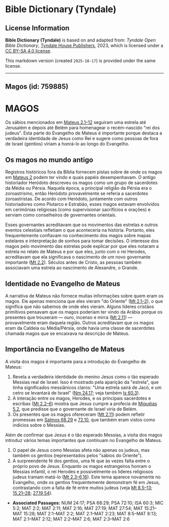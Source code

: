# Bible Dictionary (Tyndale)

## License Information

**Bible Dictionary (Tyndale)** is based on and adapted from: _Tyndale Open Bible Dictionary_, [Tyndale House Publishers](https://tyndaleopenresources.com/), 2023, which is licensed under a [CC BY-SA 4.0 license](https://creativecommons.org/licenses/by-sa/4.0/legalcode.en).

This markdown version (created `2025-10-17`) is provided under the same license.



--------------------------------

## Magos (id: 759885)

MAGOS
=====

Os sábios mencionados em [Mateus 2\.1–12](https://ref.ly/Matt2:1-Matt2:12) seguiram uma estrela até Jerusalém e depois até Belém para homenagear o recém\-nascido "rei dos judeus". Esta parte do Evangelho de Mateus é importante porque destaca a verdadeira identidade de Jesus como Rei e sugere como pessoas de fora de Israel (gentios) viriam a honrá\-lo ao longo do Evangelho.

Os magos no mundo antigo
------------------------

Registros históricos fora da Bíblia fornecem pistas sobre de onde os magos em [Mateus 2](https://ref.ly/Matt2:1-Matt2:23) podem ter vindo e quais papéis desempenhavam. O antigo historiador Heródoto descreveu os magos como um grupo de sacerdotes da Média ou Pérsia. Naquela época, a principal religião da Pérsia era o zoroastrismo, então Heródoto provavelmente se referia a sacerdotes zoroastristas. De acordo com Heródoto, juntamente com outros historiadores como Plutarco e Estrabão, esses magos estavam envolvidos em cerimônias religiosas (como supervisionar sacrifícios e orações) e serviam como conselheiros de governantes orientais.

Esses governantes acreditavam que os movimentos das estrelas e outros eventos celestiais refletiam o que aconteceria na história. Portanto, eles frequentemente confiavam no conhecimento dos magos sobre mapas estelares e interpretação de sonhos para tomar decisões. O interesse dos magos pelo movimento das estrelas pode explicar por que eles notaram a estrela no relato de Mateus e por que eles, junto com o rei Herodes, acreditavam que ela significava o nascimento de um novo governante importante ([Mt 2\.2](https://ref.ly/Matt2:2)). Séculos antes de Cristo, as pessoas também associavam uma estrela ao nascimento de Alexandre, o Grande.

Identidade no Evangelho de Mateus
---------------------------------

A narrativa de Mateus não fornece muitas informações sobre quem eram os magos. Ele apenas menciona que eles vieram "do Oriente" ([Mt 2\.1–2](https://ref.ly/Matt2:1-Matt2:2)), o que significa que não sabemos de onde eles vieram. Alguns líderes cristãos primitivos pensavam que os magos poderiam ter vindo da Arábia porque os presentes que trouxeram — ouro, incenso e mirra ([Mt 2\.11](https://ref.ly/Matt2:11)) — provavelmente eram daquela região. Outros acreditavam que os magos eram da Caldeia ou Média/Pérsia, onde havia uma classe de sacerdotes chamada magos que se encaixava na descrição de Mateus.

Importância no Evangelho de Mateus
----------------------------------

A visita dos magos é importante para a introdução do Evangelho de Mateus:

1. Revela a verdadeira identidade do menino Jesus como o tão esperado Messias real de Israel. Isso é mostrado pela aparição da "estrela", que tinha significados messiânicos claros: "Uma estrela sairá de Jacó, e um cetro se levantará de Israel" ([Nm 24\.17](https://ref.ly/Num24:17); veja também [Is 60\.3](https://ref.ly/Isa60:3)).
2. A interação entre os magos, Herodes, e os principais sacerdotes e escribas ([Mt 2\.2–6](https://ref.ly/Matt2:2-Matt2:6)) mostra que Jesus cumpre a profecia de [Miquéias 5\.2](https://ref.ly/Mic5:2), que predisse que o governante de Israel viria de Belém.
3. Os presentes que os magos ofereceram ([Mt 2\.11](https://ref.ly/Matt2:11)) podem refletir promessas em [Salmos 68\.29](https://ref.ly/Ps68:29) e [72\.10](https://ref.ly/Ps72:10), que também eram vistos como indícios sobre o Messias.

Além de confirmar que Jesus é o tão esperado Messias, a visita dos magos introduz vários temas importantes que continuam no Evangelho de Mateus.

1. O papel de Jesus como Messias afeta não apenas os judeus, mas também os gentios (representados pelos "sábios do Oriente").
2. A surpreendente fé dos gentios, uma fé que às vezes falta entre o próprio povo de Jesus. Enquanto os magos estrangeiros honram o Messias infantil, o rei Herodes e possivelmente os líderes religiosos judeus tramam matá\-lo ([Mt 2\.3–6,16](https://ref.ly/Matt2:3-Matt2:6)). Este tema aparece novamente no Evangelho, onde os gentios frequentemente demonstram fé em Jesus, contrastando com a falta de fé entre muitos judeus (veja [Mt 8\.5–13](https://ref.ly/Matt8:5-Matt8:13); [15\.21–28](https://ref.ly/Matt15:21-Matt15:28); [27\.19,54](https://ref.ly/Matt27:19)).

* **Associated Passages:** NUM 24:17; PSA 68:29; PSA 72:10; ISA 60:3; MIC 5:2; MAT 2:2; MAT 2:11; MAT 2:16; MAT 27:19; MAT 27:54; MAT 15:21–MAT 15:28; MAT 2:1–MAT 2:2; MAT 2:1–MAT 2:23; MAT 8:5–MAT 8:13; MAT 2:1–MAT 2:12; MAT 2:2–MAT 2:6; MAT 2:3–MAT 2:6

